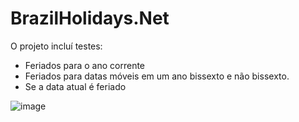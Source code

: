 # BrazilHolidays.Net




O projeto incluí testes:
- Feriados para o ano corrente
- Feriados para datas móveis em um ano bissexto e não bissexto.
- Se a data atual é feriado

![image](https://user-images.githubusercontent.com/5353685/97025524-9193e600-152e-11eb-9077-f873e472c43f.png)
